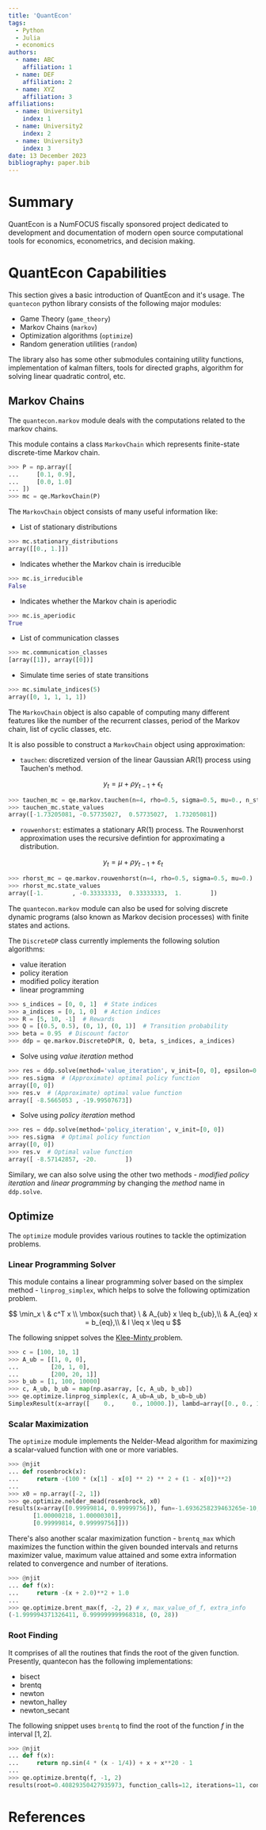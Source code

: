 ```yaml
---
title: 'QuantEcon'
tags:
  - Python
  - Julia
  - economics
authors:
  - name: ABC
    affiliation: 1
  - name: DEF
    affiliation: 2
  - name: XYZ
    affiliation: 3
affiliations:
  - name: University1
    index: 1
  - name: University2
    index: 2
  - name: University3
    index: 3
date: 13 December 2023
bibliography: paper.bib
---
```


# Summary

QuantEcon is a NumFOCUS fiscally sponsored project dedicated to development and documentation of modern open source computational tools for economics, econometrics, and decision making.

# QuantEcon Capabilities

This section gives a basic introduction of QuantEcon and it's usage. The `quantecon` python library consists of the following major modules:

- Game Theory (`game_theory`)
- Markov Chains (`markov`)
- Optimization algorithms (`optimize`)
- Random generation utilities (`random`)

The library also has some other submodules containing utility functions, implementation of kalman filters, tools for directed graphs, algorithm for solving linear quadratic control, etc.

## Markov Chains

The `quantecon.markov` module deals with the computations related to the markov chains.

This module contains a class `MarkovChain` which represents finite-state discrete-time Markov chain.

```python
>>> P = np.array([
...     [0.1, 0.9],
...     [0.0, 1.0]
... ])
>>> mc = qe.MarkovChain(P)
```

The `MarkovChain` object consists of many useful information like:

- List of stationary distributions

```python
>>> mc.stationary_distributions
array([[0., 1.]])
```

- Indicates whether the Markov chain is irreducible
```python
>>> mc.is_irreducible
False
```

- Indicates whether the Markov chain is aperiodic
```python
>>> mc.is_aperiodic
True
```

- List of communication classes
```python
>>> mc.communication_classes
[array([1]), array([0])]
```

- Simulate time series of state transitions
```python
>>> mc.simulate_indices(5)
array([0, 1, 1, 1, 1])
```

The `MarkovChain` object is also capable of computing many different features like the number of the recurrent classes, period of the Markov chain, list of cyclic classes, etc.

It is also possible to construct a `MarkovChain` object using approximation:

- `tauchen`: discretized version of the linear Gaussian AR(1) process using Tauchen's method.

$$
  y_t = \mu + \rho y_{t-1} + \epsilon_t
$$

```python
>>> tauchen_mc = qe.markov.tauchen(n=4, rho=0.5, sigma=0.5, mu=0., n_std=3)
>>> tauchen_mc.state_values
array([-1.73205081, -0.57735027,  0.57735027,  1.73205081])
```

- `rouwenhorst`: estimates a stationary AR(1) process. The Rouwenhorst approximation uses the recursive defintion for approximating a distribution.


$$
y_t = \mu + \rho y_{t-1} + \varepsilon_t
$$

```python
>>> rhorst_mc = qe.markov.rouwenhorst(n=4, rho=0.5, sigma=0.5, mu=0.)
>>> rhorst_mc.state_values
array([-1.        , -0.33333333,  0.33333333,  1.        ])
```

The `quantecon.markov` module can also be used for solving discrete dynamic programs (also known as Markov decision processes) with finite states and actions.

The `DiscreteDP` class currently implements the following solution algorithms:

- value iteration
- policy iteration
- modified policy iteration
- linear programming

```python
>>> s_indices = [0, 0, 1]  # State indices
>>> a_indices = [0, 1, 0]  # Action indices
>>> R = [5, 10, -1]  # Rewards
>>> Q = [(0.5, 0.5), (0, 1), (0, 1)]  # Transition probability
>>> beta = 0.95  # Discount factor
>>> ddp = qe.markov.DiscreteDP(R, Q, beta, s_indices, a_indices)
```

- Solve using *value iteration* method

```python
>>> res = ddp.solve(method='value_iteration', v_init=[0, 0], epsilon=0.01)
>>> res.sigma  # (Approximate) optimal policy function
array([0, 0])
>>> res.v  # (Approximate) optimal value function
array([ -8.5665053 , -19.99507673])
```

- Solve using *policy iteration* method

```python
>>> res = ddp.solve(method='policy_iteration', v_init=[0, 0])
>>> res.sigma  # Optimal policy function
array([0, 0])
>>> res.v  # Optimal value function
array([ -8.57142857, -20.        ])
```

Similary, we can also solve using the other two methods -  *modified policy iteration* and *linear programming* by changing the *method* name in `ddp.solve`.

## Optimize

The `optimize` module provides various routines to tackle the optimization problems.

### Linear Programming Solver

This module contains a linear programming solver based on the simplex
method - `linprog_simplex`, which helps to solve the following optimization problem.

$$
    \min_x \ & c^T x \\
    \mbox{such that} \ & A_{ub} x \leq b_{ub},\\
    & A_{eq} x = b_{eq},\\
    & l \leq x \leq u
$$

The following snippet solves the [Klee-Minty ](https://www.math.ubc.ca/~israel/m340/kleemin3.pdf) problem.

```python
>>> c = [100, 10, 1]
>>> A_ub = [[1, 0, 0],
...         [20, 1, 0],
...         [200, 20, 1]]
>>> b_ub = [1, 100, 10000]
>>> c, A_ub, b_ub = map(np.asarray, [c, A_ub, b_ub])
>>> qe.optimize.linprog_simplex(c, A_ub=A_ub, b_ub=b_ub)
SimplexResult(x=array([    0.,     0., 10000.]), lambd=array([0., 0., 1.]), fun=10000.0, success=True, status=0, num_iter=9)
```

### Scalar Maximization

The `optimize` module implements the Nelder-Mead algorithm for maximizing a scalar-valued function with one or more variables.

```python
>>> @njit
... def rosenbrock(x):
...     return -(100 * (x[1] - x[0] ** 2) ** 2 + (1 - x[0])**2)
...
>>> x0 = np.array([-2, 1])
>>> qe.optimize.nelder_mead(rosenbrock, x0)
results(x=array([0.99999814, 0.99999756]), fun=-1.6936258239463265e-10, success=True, nit=110, final_simplex=array([[0.99998652, 0.9999727 ],
       [1.00000218, 1.00000301],
       [0.99999814, 0.99999756]]))
```

There's also another scalar maximization function - `brentq_max` which
maximizes the function within the given bounded intervals and
returns maximizer value, maximum value attained and some extra information related to convergence and number of iterations.

```python
>>> @njit
... def f(x):
...     return -(x + 2.0)**2 + 1.0
...
>>> qe.optimize.brent_max(f, -2, 2) # x, max_value_of_f, extra_info
(-1.999994371326411, 0.999999999968318, (0, 28))
```

### Root Finding

It comprises of all the routines that finds the root of the given function.
Presently, quantecon has the following implementations:

- bisect
- brentq
- newton
- newton_halley
- newton_secant

The following snippet uses `brentq` to find the root of the function $f$
in the interval $[1, 2]$.

```python
>>> @njit
... def f(x):
...     return np.sin(4 * (x - 1/4)) + x + x**20 - 1
...
>>> qe.optimize.brentq(f, -1, 2)
results(root=0.40829350427935973, function_calls=12, iterations=11, converged=True)
```

# References
